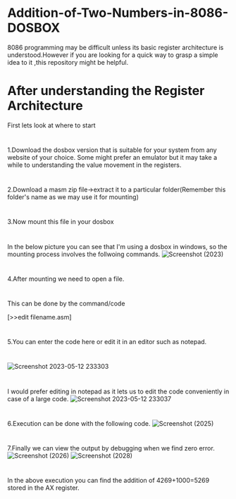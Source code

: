 # Addition-of-Two-Numbers-in-8086-DOSBOX
8086 programming may be difficult unless its basic register architecture is understood.However if you are looking for a quick way to grasp a simple idea to it ,this repository might be helpful.
# After understanding the Register Architecture
First lets look at where to start
#
1.Download the dosbox version that is suitable for your system from any website of your choice. Some might prefer an emulator but it may take a while to understanding the value movement in the registers.
# 
2.Download a masm zip file->extract it to a particular folder(Remember this folder's name as we may use it for mounting)
#
3.Now mount this file in your dosbox
#
In the below picture you can see that I'm using a dosbox in windows, so the mounting process involves the follwoing commands.
![Screenshot (2023)](https://github.com/Geus7/Addition-of-Two-Numbers-in-8086-MASM/assets/125908893/64cb2e12-aa68-45e9-8f14-2de06d0da787)
#
4.After mounting we need to open a file.
 #
 This can be done by the command/code 
 
 [>>edit filename.asm]
 #
 5.You can enter the code here or edit it in an editor such as notepad.
 #
 ![Screenshot 2023-05-12 233303](https://github.com/Geus7/Addition-of-Two-Numbers-in-8086-MASM/assets/125908893/ad869881-acd3-4f9c-af31-45e6513ab324)
 #
I would prefer editing in notepad as it lets us to edit the code conveniently in case of a large code.
 ![Screenshot 2023-05-12 233037](https://github.com/Geus7/Addition-of-Two-Numbers-in-8086-MASM/assets/125908893/ab0afe7e-fe6d-4695-96a1-4ea628459d0a)
 #
 6.Execution can be done with the following code.
 ![Screenshot (2025)](https://github.com/Geus7/Addition-of-Two-Numbers-in-8086-MASM/assets/125908893/7926c02e-ec52-45b2-ba0f-b8d0d650928a)
 #
 7.Finally we can view the output by debugging when we find zero error.
 ![Screenshot (2026)](https://github.com/Geus7/Addition-of-Two-Numbers-in-8086-MASM/assets/125908893/fcdc3352-c10a-49c9-8ce8-197301de36d7)
 ![Screenshot (2028)](https://github.com/Geus7/Addition-of-Two-Numbers-in-8086-MASM/assets/125908893/99c81390-f3ef-4c88-9406-a1ed445d457c)
 #
In the above execution you can find the addition of 4269+1000=5269 stored in the AX register.

 
